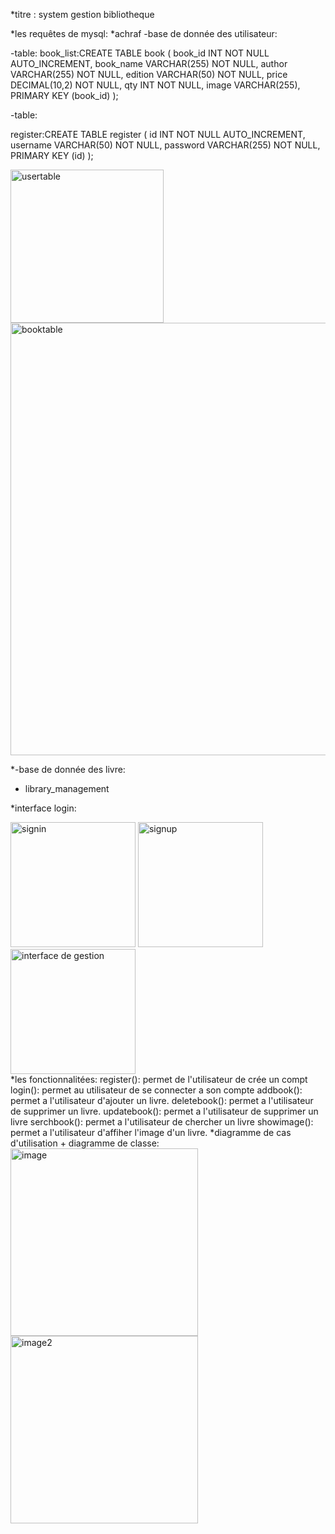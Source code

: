 *titre : system gestion bibliotheque

*les requêtes de mysql:
*achraf
-base de donnée des utilisateur:

-table:
 book_list:CREATE TABLE book (
  book_id INT NOT NULL AUTO_INCREMENT,
  book_name VARCHAR(255) NOT NULL,
  author VARCHAR(255) NOT NULL,
  edition VARCHAR(50) NOT NULL,
  price DECIMAL(10,2) NOT NULL,
  qty INT NOT NULL,
  image VARCHAR(255),
  PRIMARY KEY (book_id)
);





-table:

register:CREATE TABLE register (
  id INT NOT NULL AUTO_INCREMENT,
  username VARCHAR(50) NOT NULL,
  password VARCHAR(255) NOT NULL,
  PRIMARY KEY (id)
);
<div>
<img width="245" alt="usertable" src="https://github.com/aboussakkine-achraf/library/assets/80420443/bb3a671c-72b7-4326-8b88-e34c4c54c9c4">
 <img width="692" alt="booktable" src="https://github.com/aboussakkine-achraf/library/assets/80420443/6ffd70d6-a67a-4e4b-8ca2-fa53bd1a7bf0">
 </div>

 *-base de donnée des livre:

* library_management
 

*interface login:
<div>
<img width="200" height="200" alt="signin" src="https://github.com/aboussakkine-achraf/library/assets/80420443/82b0a6fd-cfaa-423d-a00e-66f261a1950c">
<img width="200"height="200" alt="signup" src="https://github.com/aboussakkine-achraf/library/assets/80420443/f351be81-011c-4df6-8d36-3113d4d7eba8">
<img width="200"height="200" alt="interface de gestion" src="https://github.com/aboussakkine-achraf/library/assets/80420443/c40e9b4f-24ea-4693-bc98-a7620e934d56">
</div>
*les fonctionnalitées:
register(): permet de l'utilisateur de crée un compt
login(): permet au utilisateur de se connecter a son compte
addbook(): permet a l'utilisateur d'ajouter un livre.
deletebook(): permet a l'utilisateur de supprimer un livre.
updatebook(): permet a l'utilisateur de supprimer un  livre 
serchbook(): permet a l'utilisateur de chercher un livre
showimage(): permet a l'utilisateur d'affiher l'image d'un livre.
*diagramme de cas d'utilisation + diagramme de classe:
<div>
<img width="300" height="300" alt="image" src="https://github.com/aboussakkine-achraf/library/assets/80420443/6e3df757-596c-4250-9d0f-2f8cfbc63b09">

<img width="300" height="300" alt="image2" src="https://github.com/aboussakkine-achraf/library/assets/80420443/9ef21bfc-f331-4d8e-8081-34107db9e07e">
</div>


